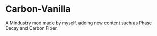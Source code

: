 # Carbon-Vanilla
A Mindustry mod made by myself, adding new content such as Phase Decay and Carbon Fiber.
